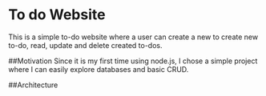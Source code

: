 # To do Website
This is a simple to-do website where a user can create a new to create new to-do, read, update and delete created to-dos.

##Motivation
Since it is my first time using node.js, I chose a simple project where I can easily explore databases and basic CRUD.

##Architecture

